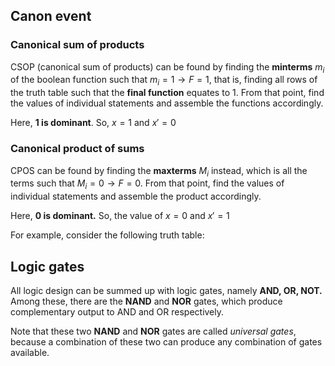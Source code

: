 ## Canon event
### Canonical sum of products
CSOP (canonical sum of products) can be found by finding the **minterms** $m_i$ of the boolean function such that $m_i = 1 \rightarrow F = 1$, that is, finding all rows of the truth table such that the **final function** equates to 1. From that point, find the values of individual statements and assemble the functions accordingly.

Here, **1 is dominant**. So, $x = 1$ and $x' = 0$
### Canonical product of sums
CPOS can be found by finding the **maxterms** $M_i$ instead, which is all the terms such that $M_i = 0 \rightarrow F = 0$. From that point, find the values of individual statements and assemble the product accordingly. 

Here, **0 is dominant.** So, the value of $x = 0$ and $x' = 1$

For example, consider the following truth table: 

## Logic gates
All logic design can be summed up with logic gates, namely **AND, OR, NOT.** Among these, there are the **NAND** and **NOR** gates, which produce complementary output to AND and OR respectively. 

Note that these two **NAND** and **NOR** gates are called *universal gates*, because a combination of these two can produce any combination of gates available. 